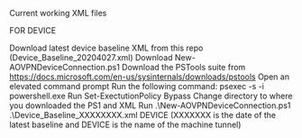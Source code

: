 Current working XML files

FOR DEVICE

Download latest device baseline XML from this repo (Device_Baseline_20204027.xml)
Download New-AOVPNDeviceConnection.ps1
Download the PSTools suite from https://docs.microsoft.com/en-us/sysinternals/downloads/pstools 
Open an elevated command prompt
Run the following command: psexec -s -i powershell.exe
Run Set-ExectutionPolicy Bypass
Change directory to where you downloaded the PS1 and XML
Run .\New-AOVPNDeviceConnection.ps1 .\Device_Baseline_XXXXXXXX.xml DEVICE (XXXXXXX is the date of the latest baseline and DEVICE is the name of the machine tunnel)
